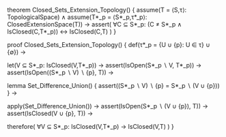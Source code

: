 theorem Closed_Sets_Extension_Topology() {
  assume(T = ⟨S,τ⟩: TopologicalSpace) ∧
  assume(T*_p = ⟨S*_p,τ*_p⟩: ClosedExtensionSpace(T)) →
  assert(
    ∀C ⊆ S*_p: (C ≠ S*_p ∧ IsClosed(C,T*_p)) ↔ IsClosed(C,T)
  )
}

proof Closed_Sets_Extension_Topology() {
  def(τ*_p = {U ∪ {p}: U ∈ τ} ∪ {∅}) →
  
  let(V ⊆ S*_p: IsClosed(V,T*_p)) →
  assert(IsOpen(S*_p ∖ V, T*_p)) →
  assert(IsOpen((S*_p ∖ V) ∖ {p}, T)) →
  
  lemma Set_Difference_Union() {
    assert((S*_p ∖ V) ∖ {p} = S*_p ∖ (V ∪ {p}))
  } →
  
  apply(Set_Difference_Union()) →
  assert(IsOpen(S*_p ∖ (V ∪ {p}), T)) →
  assert(IsClosed(V ∪ {p}, T)) →
  
  therefore(
    ∀V ⊆ S*_p: IsClosed(V,T*_p) → IsClosed(V,T)
  )
}